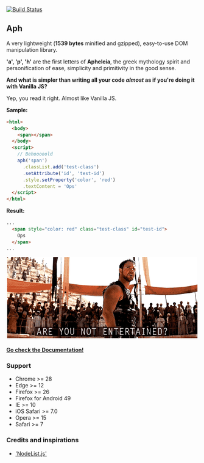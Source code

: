 [![Build Status](https://travis-ci.org/kaisermann/aph.svg?branch=master)](https://travis-ci.org/kaisermann/aph)

## Aph

A very lightweight (**1539 bytes** minified and gzipped), easy-to-use DOM manipulation library.

**'a', 'p', 'h'** are the first letters of **Apheleia**, the greek mythology spirit and personification of ease, simplicity and primitivity in the good sense.

**And what is simpler than writing all your code *almost* as if you're doing it with Vanilla JS?**

Yep, you read it right. Almost like Vanilla JS.

**Sample:**
```html
<html>
  <body>
    <span></span>
  </body>
  <script>
    // Behooooold
    aph('span')
      .classList.add('test-class')
      .setAttribute('id', 'test-id')
      .style.setProperty('color', 'red')
      .textContent = 'Ops'
  </script>
</html>
```

**Result:**
```html
...
  <span style="color: red" class="test-class" id="test-id">
    Ops
  </span>
...
```

<p align="center">
  <img src="./misc/gladiator.gif">
</p>

#### [Go check the Documentation!](https://github.com/kaisermann/aph/wiki)

### Support
* Chrome >= 28
* Edge >= 12
* Firefox >= 26
* Firefox for Android 49
* IE >= 10
* iOS Safari >= 7.0
* Opera >= 15
* Safari >= 7


### Credits and inspirations
* ['NodeList.js'](https://github.com/eorroe/NodeList.js)
